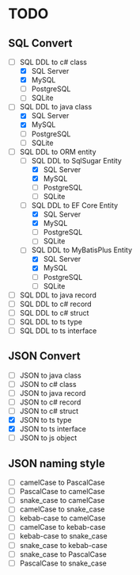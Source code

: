 # TODO

## SQL Convert

- [ ] SQL DDL to c# class
  - [x] SQL Server
  - [x] MySQL
  - [ ] PostgreSQL
  - [ ] SQLite
- [ ] SQL DDL to java class
  - [x] SQL Server
  - [x] MySQL
  - [ ] PostgreSQL
  - [ ] SQLite
- [ ] SQL DDL to ORM entity
  - [ ] SQL DDL to SqlSugar Entity
    - [x] SQL Server
    - [x] MySQL
    - [ ] PostgreSQL
    - [ ] SQLite
  - [ ] SQL DDL to EF Core Entity
    - [x] SQL Server
    - [x] MySQL
    - [ ] PostgreSQL
    - [ ] SQLite
  - [ ] SQL DDL to MyBatisPlus Entity
    - [x] SQL Server
    - [x] MySQL
    - [ ] PostgreSQL
    - [ ] SQLite
- [ ] SQL DDL to java record
- [ ] SQL DDL to c# record
- [ ] SQL DDL to c# struct
- [ ] SQL DDL to ts type
- [ ] SQL DDL to ts interface

## JSON Convert

- [ ] JSON to java class
- [ ] JSON to c# class
- [ ] JSON to java record
- [ ] JSON to c# record
- [ ] JSON to c# struct
- [x] JSON to ts type
- [x] JSON to ts interface
- [ ] JSON to js object

## JSON naming style

- [ ] camelCase to PascalCase
- [ ] PascalCase to camelCase
- [ ] snake_case to camelCase
- [ ] camelCase to snake_case
- [ ] kebab-case to camelCase
- [ ] camelCase to kebab-case
- [ ] kebab-case to snake_case
- [ ] snake_case to kebab-case
- [ ] snake_case to PascalCase
- [ ] PascalCase to snake_case
